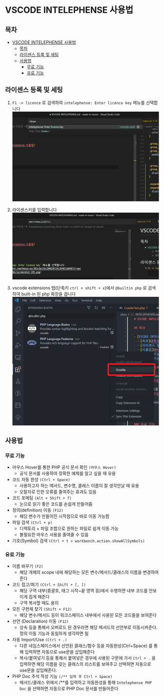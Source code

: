 # VSCODE INTELEPHENSE 사용법

## 목차

- [VSCODE INTELEPHENSE 사용법](#vscode-intelephense-사용법)
  - [목차](#목차)
  - [라이센스 등록 및 세팅](#라이센스-등록-및-세팅)
  - [사용법](#사용법)
    - [무료 기능](#무료-기능)
    - [유료 기능](#유료-기능)

## 라이센스 등록 및 세팅

1. `F1 -> licence` 로 검색하여 `intelephense: Enter licence key` 메뉴를 선택합니다
  ![등록#1](https://github.com/messe-esang/modern-php-study/blob/master/docs/screenshot-191.png)

2. 라이센스키를 입력합니다
  ![등록#2](https://github.com/messe-esang/modern-php-study/blob/master/docs/screenshot-192.png)

3. vscode extensions 탭(단축키 `ctrl + shift + x`)에서 `@builtin php` 로 검색하여 built-in 된 php 확장을 끕니다
  ![등록#3](https://github.com/messe-esang/modern-php-study/blob/master/docs/screenshot-1619093922.png)

## 사용법

### 무료 기능

- 마우스 Hover를 통한 PHP 공식 문서 확인 `(마우스 Hover)`
  - 공식 문서를 사용하여 정확한 예제를 알고 싶을 때 유용
- 코드 자동 완성 `(Ctrl + Space)`
  - 사용하고자 하는 메서드, 변수명, 클래스 이름이 잘 생각안날 때 유용
  - 오탈자로 인한 오류를 줄여주는 효과도 있음
- 코드 포메팅 `(Alt + Shift + f)`
  - 눈으로 읽기 좋은 코드를 손쉽게 만들어줌
- 정의(definition) 이동 `(F12)`
  - 해당 변수가 만들어진 시작점으로 바로 이동 가능함
- 파일 검색 `(Ctrl + p)`
  - 디렉토리 + 파일 조합으로 원하는 파일로 쉽게 이동 가능
  - 불필요한 마우스 사용을 줄여줄 수 있음
- 기호(Symbol) 검색 `(Ctrl + t > workbench.action.showAllSymbols)`

### 유료 기능

- 이름 바꾸기 `(F2)`
  - 해당 개체의 scope 내에 해당하는 모든 변수/메서드/클래스의 이름을 변경하여 준다
- 코드 접고/펴기 `(Ctrl + Shift + [, ])`
  - 해당 구역 내부(중괄호, 태그 시작~끝 영역 등)에서 수행하면 내부 코드를 안보이게 접게 해준다
  - 구역 복사할 때도 용이
- 모든 구현체 찾기 `(Shift + F12)`
  - 해당 변수/메서드 등이 워크스페이스 내부에서 사용된 모든 코드들을 보여준다
- 선언 (Declaration) 이동 `(F12)`
  - 상속 등을 통해서 오버로드 된 경우라면 해당 메서드의 선언부로 이동시켜준다. 정의 이동 기능과 동일하게 생각하면 됨
- 자동 Import/Use `(Ctrl + .)`
  - 다른 네임스페이스에서 선언된 클래스/함수 등을 자동완성(Ctrl+Space) 를 통해 입력하면 자동으로 use문을 삽입해준다
  - 복사/붙여넣기 등을 통해서 붙여넣은 경우에 사용된 구문에 가서 `Ctrl + .` 을 입력하면 해당 이름을 갖는 클래스의 리스트를 보여주고 선택하면 자동으로 use문을 삽입해준다.
- PHP Doc 주석 작성 기능 `(/** 입력 후 Ctrl + Space)`
  - 메서드/클래스 위에서 /**를 입력하고 자동완성을 통해 `Intelephense PHP Doc` 을 선택하면 자동으로 PHP Doc 문서를 만들어준다
